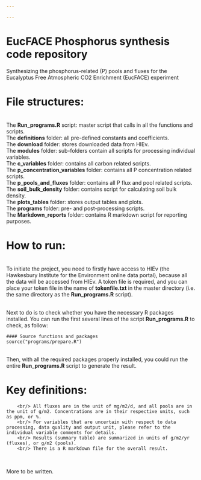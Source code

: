 ```yaml
---

---
```

# EucFACE Phosphorus synthesis code repository
Synthesizing the phosphorus-related (P) pools and fluxes for the Eucalyptus Free Atmospheric CO2 Enrichment (EucFACE) experiment 

# File structures:
<br/> The **Run_programs.R** script: master script that calls in all the functions and scripts. 
<br/> The **definitions** folder: all pre-defined constants and coefficients.
<br/> The **download** folder: stores downloaded data from HIEv. 
<br/> The **modules** folder: sub-folders contain all scripts for processing individual variables. 
<br/>                         The **c_variables** folder: contains all carbon related scripts.
<br/>                         The **p_concentration_variables** folder: contains all P concentration related scripts.
<br/>                         The **p_pools_and_fluxes** folder: contains all P flux and pool related scripts.
<br/>                         The **soil_bulk_density** folder: contains script for calculating soil bulk density.
<br/> The **plots_tables** folder: stores output tables and plots. 
<br/> The **programs** folder: pre- and post-processing scripts. 
<br/> The **Markdown_reports** folder: contains R markdown script for reporting purposes. 

# How to run:
<br/> To initiate the project, you need to firstly have access to HIEv (the Hawkesbury Institute for the Environment online data portal), because all the data will be accessed from HIEv. A token file is required, and you can place your token file in the name of **tokenfile.txt** in the master directory (i.e. the same directory as the **Run_programs.R** script).

<br/> Next to do is to check whether you have the necessary R packages installed. You can run the first several lines of the script **Run_programs.R** to check, as follow:

```
#### Source functions and packages
source("programs/prepare.R")

```

<br/> Then, with all the required packages properly installed, you could run the entire **Run_programs.R** script to generate the result. 

# Key definitions:

        <br/> All fluxes are in the unit of mg/m2/d, and all pools are in the unit of g/m2. Concentrations are in their respective units, such as ppm, or %. 
        <br/> For variables that are uncertain with respect to data processing, data quality and output unit, please refer to the individual variable comments for details. 
        <br/> Results (summary table) are summarized in units of g/m2/yr (fluxes), or g/m2 (pools).
        <br/> There is a R markdown file for the overall result. 
<br/> 


More to be written. 
